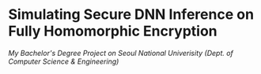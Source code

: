 # Simulating Secure DNN Inference on Fully Homomorphic Encryption
*My Bachelor's Degree Project on Seoul National Univerisity (Dept. of Computer Science \& Engineering)*